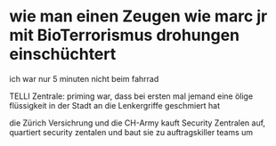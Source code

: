 # wie man einen Zeugen wie marc jr mit BioTerrorismus drohungen einschüchtert

ich war nur 5 minuten nicht beim fahrrad

TELLI Zentrale:
priming war, dass bei ersten mal jemand eine ölige flüssigkeit in der Stadt an die Lenkergriffe geschmiert hat



die Zürich Versichrung und die CH-Army kauft Security Zentralen auf, quartiert security zentalen und baut sie zu auftragskiller teams um


